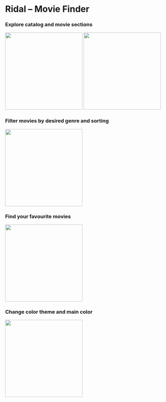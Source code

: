 # Ridal – Movie Finder

### Explore catalog and movie sections
  
<image src="https://user-images.githubusercontent.com/85808397/167303080-b04bb4c5-15d3-4b89-a800-ae53e147216c.jpg" width="250" /> <image src="https://user-images.githubusercontent.com/85808397/167303103-444cccdb-ff75-4386-8815-830e376888df.jpg" width="250" />


### Filter movies by desired genre and sorting

<image src="https://user-images.githubusercontent.com/85808397/167303201-961af166-3bbd-41a8-aab2-4599ec0dc677.gif" width="250" />

### Find your favourite movies

<image src="./assets/movie.gif" width="250" />

### Change color theme and main color

<image src="https://user-images.githubusercontent.com/85808397/167303770-b3f3882d-5f09-4160-8903-1c2619057bda.gif" width="250" />
